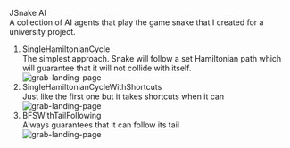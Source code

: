 JSnake AI<br>
A collection of AI agents that play the game snake that I created for a university project. <br>
1. SingleHamiltonianCycle<br>
The simplest approach. Snake will follow a set Hamiltonian path which will guarantee that it will not collide with itself.<br>
![grab-landing-page](https://github.com/RadovicDanilo/JSnakeAI/tree/master/gifs/1.gif)
2. SingleHamiltonianCycleWithShortcuts<br>
Just like the first one but it takes shortcuts when it can<br>
![grab-landing-page](https://github.com/RadovicDanilo/JSnakeAI/tree/master/gifs/2.gif)
3. BFSWithTailFollowing<br>
Always guarantees that it can follow its tail<br>
![grab-landing-page](https://github.com/RadovicDanilo/JSnakeAI/tree/master/gifs/3.gif)
